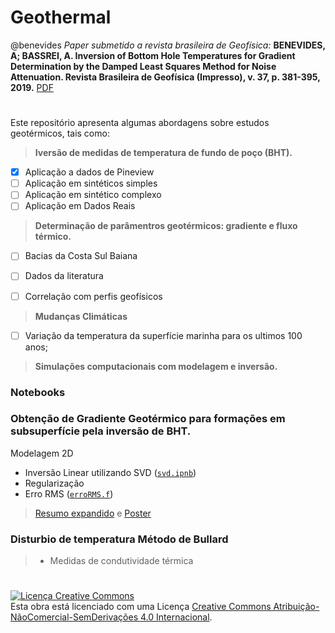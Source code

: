 # Geothermal 
@benevides
*Paper submetido a revista brasileira de Geofísica:*
**BENEVIDES, A; BASSREI, A. Inversion of Bottom Hole Temperatures for Gradient Determination by the Damped Least Squares Method for Noise Attenuation. Revista Brasileira de Geofísica (Impresso), v. 37, p. 381-395, 2019.** [PDF](https://github.com/arturbenevides/GEOTHERMAL/blob/master/2016-5354-2-PB.pdf)



#
Este repositório apresenta algumas abordagens sobre estudos geotérmicos, tais como: 

>**Iversão de medidas de temperatura de fundo de poço (BHT).**
- [x] Aplicação a dados de Pineview
- [ ] Aplicação em sintéticos simples
- [ ] Aplicação em sintético complexo
- [ ] Aplicação em Dados Reais

>**Determinação de parâmentros geotérmicos: gradiente e fluxo térmico.**
- [ ] Bacias da Costa Sul Baiana
- [ ] Dados da literatura
- [ ] Correlação com perfis geofísicos






>**Mudanças Climáticas**
- [ ] Variação da temperatura da superfície marinha para os ultimos 100 anos;

>**Simulações computacionais com modelagem e inversão.**

### Notebooks

### Obtenção de Gradiente Geotérmico para formações em subsuperfície pela inversão de BHT.
Modelagem 2D
+ Inversão Linear utilizando SVD ([`svd.ipnb`](https://github.com/arturbenevides/GEOTHERMAL/blob/master/svd.ipynb))
+ Regularização
+ Erro RMS ([`erroRMS.f`](https://github.com/arturbenevides/GEOTHERMAL/blob/master/erroRMS.f))
> [Resumo expandido](https://github.com/arturbenevides/GEOTHERMAL/blob/master/text/Resuma_Expandido_simbgf_2016.pdf) e [Poster](https://github.com/arturbenevides/GEOTHERMAL/blob/master/text/poster_Artur_vers%C3%A3o2.pdf)
  
### Disturbio de temperatura Método de Bullard
  >+ Medidas de condutividade térmica
  
  
  #
 

<a rel="license" href="http://creativecommons.org/licenses/by-nc-nd/4.0/"><img alt="Licença Creative Commons" style="border-width:0" src="https://i.creativecommons.org/l/by-nc-nd/4.0/88x31.png" /></a><br />Esta obra está licenciado com uma Licença <a rel="license" href="http://creativecommons.org/licenses/by-nc-nd/4.0/">Creative Commons Atribuição-NãoComercial-SemDerivações 4.0 Internacional</a>.
